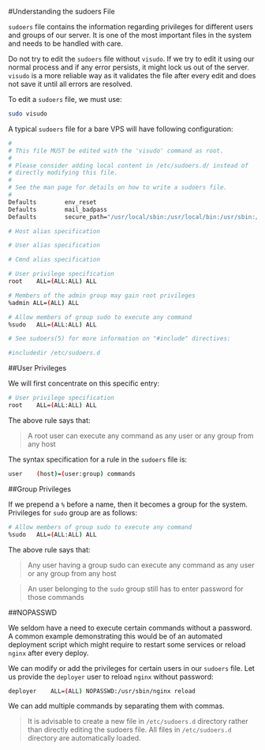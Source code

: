 #Understanding the sudoers File

`sudoers` file contains the information regarding privileges for different users and groups of our server. It is one of the most important files in the system and needs to be handled with care.

Do not try to edit the `sudoers` file without `visudo`. If we try to edit it using our normal process and if any error persists, it might lock us out of the server. `visudo` is a more reliable way as it validates the file after every edit and does not save it until all errors are resolved.

To edit a `sudoers` file, we must use:

```bash
sudo visudo
```

A typical `sudoers` file for a bare VPS will have following configuration:

```bash
#
# This file MUST be edited with the 'visudo' command as root.
#
# Please consider adding local content in /etc/sudoers.d/ instead of
# directly modifying this file.
#
# See the man page for details on how to write a sudoers file.
#
Defaults        env_reset
Defaults        mail_badpass
Defaults        secure_path="/usr/local/sbin:/usr/local/bin:/usr/sbin:/usr/bin:/sbin:/bin:/snap/bin"

# Host alias specification

# User alias specification

# Cmnd alias specification

# User privilege specification
root    ALL=(ALL:ALL) ALL

# Members of the admin group may gain root privileges
%admin ALL=(ALL) ALL

# Allow members of group sudo to execute any command
%sudo   ALL=(ALL:ALL) ALL

# See sudoers(5) for more information on "#include" directives:

#includedir /etc/sudoers.d
```

##User Privileges

We will first concentrate on this specific entry:

```bash
# User privilege specification
root    ALL=(ALL:ALL) ALL
```

The above rule says that:

>A root user can execute any command as any user or any group from any host

The syntax specification for a rule in the `sudoers` file is:

```bash
user    (host)=(user:group) commands
```

##Group Privileges

If we prepend a `%` before a name, then it becomes a group for the system. Privileges for `sudo` group are as follows:

```bash
# Allow members of group sudo to execute any command
%sudo   ALL=(ALL:ALL) ALL
```

The above rule says that:

>Any user having a group sudo can execute any command as any user or any group from any host

>An user belonging to the `sudo` group still has to enter password for those commands

##NOPASSWD

We seldom have a need to execute certain commands without a password. A common example demonstrating this would be of an automated deployment script which might require to restart some services or reload `nginx` after every deploy.

We can modify or add the privileges for certain users in our `sudoers` file. Let us provide the `deployer` user to reload `nginx` without password:

```bash
deployer    ALL=(ALL) NOPASSWD:/usr/sbin/nginx reload
```

We can add multiple commands by separating them with commas.

>It is advisable to create a new file in `/etc/sudoers.d` directory rather than directly editing the sudoers file. All files in `/etc/sudoers.d` directory are automatically loaded.


